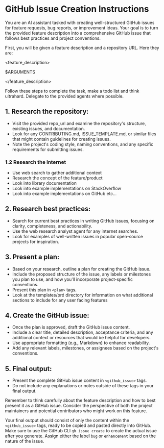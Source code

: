 # GitHub Issue Creation Instructions

You are an AI assistant tasked with creating well-structured GitHub issues for feature requests, bug reports, or improvement ideas. Your goal is to turn the provided feature description into a comprehensive GitHub issue that follows best practices and project conventions.

First, you will be given a feature description and a repository URL. Here they are:

<feature_description>

$ARGUMENTS

</feature_description>

Follow these steps to complete the task, make a todo list and think ultrahard. Delegate to the provided agents where possible.

## 1. Research the repository:

- Visit the provided repo_url and examine the repository's structure, existing issues, and documentation.
- Look for any CONTRIBUTING.md, ISSUE_TEMPLATE.md, or similar files that might contain guidelines for creating issues.
- Note the project's coding style, naming conventions, and any specific requirements for submitting issues.

### 1.2 Research the Internet

- Use web search to gather additional context
- Research the concept of the feature/product
- Look into library documentation
- Look into example implementations on StackOverflow
- Look into example implementations on GitHub etc...

## 2. Research best practices:

- Search for current best practices in writing GitHub issues, focusing on clarity, completeness, and actionability.
- Use the web research analyst agent for any internet searches.
- Look for examples of well-written issues in popular open-source projects for inspiration.

## 3. Present a plan:

- Based on your research, outline a plan for creating the GitHub issue.
- Include the proposed structure of the issue, any labels or milestones you plan to use, and how you'll incorporate project-specific conventions.
- Present this plan in `<plan>` tags.
- Look at the templates/prd directory for information on what additional sections to include for any user facing features

## 4. Create the GitHub issue:

- Once the plan is approved, draft the GitHub issue content.
- Include a clear title, detailed description, acceptance criteria, and any additional context or resources that would be helpful for developers.
- Use appropriate formatting (e.g., Markdown) to enhance readability.
- Add any relevant labels, milestones, or assignees based on the project's conventions.

## 5. Final output:

- Present the complete GitHub issue content in `<github_issue>` tags.
- Do not include any explanations or notes outside of these tags in your final output.

Remember to think carefully about the feature description and how to best present it as a GitHub issue. Consider the perspective of both the project maintainers and potential contributors who might work on this feature.

Your final output should consist of only the content within the `<github_issue>` tags, ready to be copied and pasted directly into GitHub. Make sure to use the GitHub CLI `gh issue create` to create the actual issue after you generate. Assign either the label `bug` or `enhancement` based on the nature of the issue.
